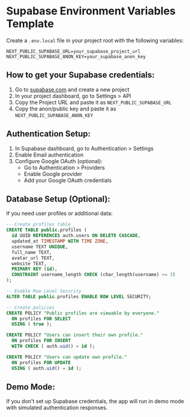 # Supabase Environment Variables Template

Create a `.env.local` file in your project root with the following variables:

```env
NEXT_PUBLIC_SUPABASE_URL=your_supabase_project_url
NEXT_PUBLIC_SUPABASE_ANON_KEY=your_supabase_anon_key
```

## How to get your Supabase credentials:

1. Go to [supabase.com](https://supabase.com) and create a new project
2. In your project dashboard, go to Settings > API
3. Copy the Project URL and paste it as `NEXT_PUBLIC_SUPABASE_URL`
4. Copy the anon/public key and paste it as `NEXT_PUBLIC_SUPABASE_ANON_KEY`

## Authentication Setup:

1. In Supabase dashboard, go to Authentication > Settings
2. Enable Email authentication
3. Configure Google OAuth (optional):
   - Go to Authentication > Providers
   - Enable Google provider
   - Add your Google OAuth credentials

## Database Setup (Optional):

If you need user profiles or additional data:

```sql
-- Create profiles table
CREATE TABLE public.profiles (
  id UUID REFERENCES auth.users ON DELETE CASCADE,
  updated_at TIMESTAMP WITH TIME ZONE,
  username TEXT UNIQUE,
  full_name TEXT,
  avatar_url TEXT,
  website TEXT,
  PRIMARY KEY (id),
  CONSTRAINT username_length CHECK (char_length(username) >= 3)
);

-- Enable Row Level Security
ALTER TABLE public.profiles ENABLE ROW LEVEL SECURITY;

-- Create policies
CREATE POLICY "Public profiles are viewable by everyone."
  ON profiles FOR SELECT
  USING ( true );

CREATE POLICY "Users can insert their own profile."
  ON profiles FOR INSERT
  WITH CHECK ( auth.uid() = id );

CREATE POLICY "Users can update own profile."
  ON profiles FOR UPDATE
  USING ( auth.uid() = id );
```

## Demo Mode:

If you don't set up Supabase credentials, the app will run in demo mode with simulated authentication responses.
